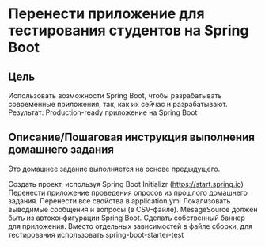 # Перенести приложение для тестирования студентов на Spring Boot

## Цель
Использовать возможности Spring Boot, чтобы разрабатывать современные приложения, так, как их сейчас и разрабатывают.
Результат: Production-ready приложение на Spring Boot


## Описание/Пошаговая инструкция выполнения домашнего задания
Это домашнее задание выполняется на основе предыдущего.

Создать проект, используя Spring Boot Initializr (https://start.spring.io)
Перенести приложение проведения опросов из прошлого домашнего задания.
Перенести все свойства в application.yml
Локализовать выводимые сообщения и вопросы (в CSV-файле). MesageSource должен быть из автоконфигурации Spring Boot.
Сделать собственный баннер для приложения.
Вместо отдельных зависимостей в файле сборки, для тестирования использовать spring-boot-starter-test
